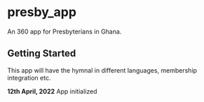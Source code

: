 # presby_app

An 360 app for Presbyterians in Ghana.

## Getting Started

This app will have the hymnal in different languages, membership integration etc.

**12th April, 2022** 
App initialized 